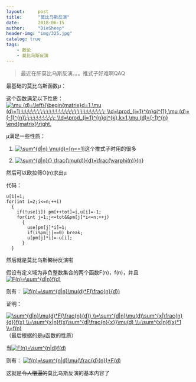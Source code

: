 ```yaml
---
layout:     post
title:      "莫比乌斯反演"
date:       2018-06-15
author:     "DieSheep"
header-img: "img/325.jpg"
catalog: true
tags:
    - 数论
    - 莫比乌斯反演
---
```

>最近在肝莫比乌斯反演。。。推式子好难啊QAQ

最基础的莫比乌斯函数μ：

这个函数满足以下性质：<a href="http://www.codecogs.com/eqnedit.php?latex=\mu&space;(d)=\left\{\begin{matrix}d=1,\mu&space;(d)=1\;\;\;\;\;\;\;\;\;\;\;\;\;\;\;\;\;\;\;\;\;\;\;\;\;\;\;\;&space;\\d=\prod_{i=1}^{n}qi^{1},\mu&space;(d)=(-1)^{n}\;\;\;\;\;\;\;\;\;\;&space;\\d=\prod_{i=1}^{n}qi^{k},k>1,\mu&space;(d)=(-1)^{n}&space;\end{matrix}\right." target="_blank"><img src="http://latex.codecogs.com/gif.latex?\mu&space;(d)=\left\{\begin{matrix}d=1,\mu&space;(d)=1\;\;\;\;\;\;\;\;\;\;\;\;\;\;\;\;\;\;\;\;\;\;\;\;\;\;\;\;&space;\\d=\prod_{i=1}^{n}qi^{1},\mu&space;(d)=(-1)^{n}\;\;\;\;\;\;\;\;\;\;&space;\\d=\prod_{i=1}^{n}qi^{k},k>1,\mu&space;(d)=(-1)^{n}&space;\end{matrix}\right." title="\mu (d)=\left\{\begin{matrix}d=1,\mu (d)=1\;\;\;\;\;\;\;\;\;\;\;\;\;\;\;\;\;\;\;\;\;\;\;\;\;\;\;\; \\d=\prod_{i=1}^{n}qi^{1},\mu (d)=(-1)^{n}\;\;\;\;\;\;\;\;\;\; \\d=\prod_{i=1}^{n}qi^{k},k>1,\mu (d)=(-1)^{n} \end{matrix}\right." /></a>

μ满足一些性质：

1. <a href="http://www.codecogs.com/eqnedit.php?latex=\sum^{d|n}&space;\mu(d)=[n==1]" target="_blank"><img src="http://latex.codecogs.com/gif.latex?\sum^{d|n}&space;\mu(d)=[n==1]" title="\sum^{d|n} \mu(d)=[n==1]" /></a>这个推式子时用的很多

2. <a href="http://www.codecogs.com/eqnedit.php?latex=\sum^{d|n}{}&space;\frac{\mu(d)}{d}=\frac{\varphi(n)}{n}" target="_blank"><img src="http://latex.codecogs.com/gif.latex?\sum^{d|n}{}&space;\frac{\mu(d)}{d}=\frac{\varphi(n)}{n}" title="\sum^{d|n}{} \frac{\mu(d)}{d}=\frac{\varphi(n)}{n}" /></a>

然后可以欧拉筛O(n)求出μ

代码：
```
u[1]=1;
for(int i=2;i<=n;++i)
  {
  	if(!use[i]) pm[++tot]=i,u[i]=-1;
  	for(int j=1;j<=tot&&pm[j]*i<=n;++j)
  	  {
  	  	use[pm[j]*i]=1;
  	  	if(i%pm[j]==0) break;
  	  	u[pm[j]*i]=-u[i];
	  }
  }
```

然后就是莫比乌斯~~繁衍~~反演啦

假设有定义域为非负整数集合的两个函数F(n)，f(n)，并且
<a href="http://www.codecogs.com/eqnedit.php?latex=F(n)=\sum^{d|n}f(d)" target="_blank"><img src="http://latex.codecogs.com/gif.latex?F(n)=\sum^{d|n}f(d)" title="F(n)=\sum^{d|n}f(d)" /></a>

则有：
<a href="http://www.codecogs.com/eqnedit.php?latex=f(n)=\sum^{d|n}\mu(d)*F(\frac{n}{d})" target="_blank"><img src="http://latex.codecogs.com/gif.latex?f(n)=\sum^{d|n}\mu(d)*F(\frac{n}{d})" title="f(n)=\sum^{d|n}\mu(d)*F(\frac{n}{d})" /></a>

证明：

<a href="http://www.codecogs.com/eqnedit.php?latex=\sum^{d|n}\mu(d)*F(\frac{n}{d})&space;\\=\sum^{d|n}\mu(d)\sum^{x|\frac{n}{d}}f(x)&space;\\=\sum^{x|n}f(x)\sum^{d|\frac{n}{x}}\mu(d)&space;\\=\sum^{x|n}f(x)*1&space;\\=f(n)" target="_blank"><img src="http://latex.codecogs.com/gif.latex?\sum^{d|n}\mu(d)*F(\frac{n}{d})&space;\\=\sum^{d|n}\mu(d)\sum^{x|\frac{n}{d}}f(x)&space;\\=\sum^{x|n}f(x)\sum^{d|\frac{n}{x}}\mu(d)&space;\\=\sum^{x|n}f(x)*1&space;\\=f(n)" title="\sum^{d|n}\mu(d)*F(\frac{n}{d}) \\=\sum^{d|n}\mu(d)\sum^{x|\frac{n}{d}}f(x) \\=\sum^{x|n}f(x)\sum^{d|\frac{n}{x}}\mu(d) \\=\sum^{x|n}f(x)*1 \\=f(n)" /></a>（最后根据的是μ函数的性质）

当<a href="http://www.codecogs.com/eqnedit.php?latex=F(n)=\sum^{n|d}f(d)" target="_blank"><img src="http://latex.codecogs.com/gif.latex?F(n)=\sum^{n|d}f(d)" title="F(n)=\sum^{n|d}f(d)" /></a>

则有：
<a href="http://www.codecogs.com/eqnedit.php?latex=f(n)=\sum^{n|d}\mu(\frac{d}{n})*F(d)" target="_blank"><img src="http://latex.codecogs.com/gif.latex?f(n)=\sum^{n|d}\mu(\frac{d}{n})*F(d)" title="f(n)=\sum^{n|d}\mu(\frac{d}{n})*F(d)" /></a>

这就是~~令人懵逼的~~莫比乌斯反演的基本内容了
